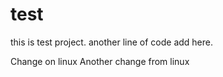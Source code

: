 # test

this is test project.
another line of code 
add here.

Change on linux
Another change from linux